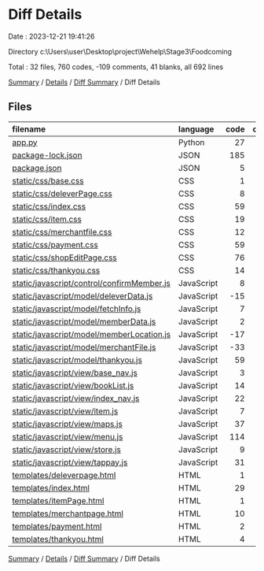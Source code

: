 # Diff Details

Date : 2023-12-21 19:41:26

Directory c:\\Users\\user\\Desktop\\project\\Wehelp\\Stage3\\Foodcoming

Total : 32 files,  760 codes, -109 comments, 41 blanks, all 692 lines

[Summary](results.md) / [Details](details.md) / [Diff Summary](diff.md) / Diff Details

## Files
| filename | language | code | comment | blank | total |
| :--- | :--- | ---: | ---: | ---: | ---: |
| [app.py](/app.py) | Python | 27 | 0 | 2 | 29 |
| [package-lock.json](/package-lock.json) | JSON | 185 | 0 | 1 | 186 |
| [package.json](/package.json) | JSON | 5 | 0 | 1 | 6 |
| [static/css/base.css](/static/css/base.css) | CSS | 1 | 0 | 0 | 1 |
| [static/css/deleverPage.css](/static/css/deleverPage.css) | CSS | 8 | 0 | 0 | 8 |
| [static/css/index.css](/static/css/index.css) | CSS | 59 | 0 | 2 | 61 |
| [static/css/item.css](/static/css/item.css) | CSS | 19 | 0 | 0 | 19 |
| [static/css/merchantfile.css](/static/css/merchantfile.css) | CSS | 12 | 1 | 1 | 14 |
| [static/css/payment.css](/static/css/payment.css) | CSS | 59 | 0 | 0 | 59 |
| [static/css/shopEditPage.css](/static/css/shopEditPage.css) | CSS | 76 | 0 | 0 | 76 |
| [static/css/thankyou.css](/static/css/thankyou.css) | CSS | 14 | 0 | 0 | 14 |
| [static/javascript/control/confirmMember.js](/static/javascript/control/confirmMember.js) | JavaScript | 8 | 7 | 4 | 19 |
| [static/javascript/model/deleverData.js](/static/javascript/model/deleverData.js) | JavaScript | -15 | -1 | -1 | -17 |
| [static/javascript/model/fetchInfo.js](/static/javascript/model/fetchInfo.js) | JavaScript | 7 | 0 | 2 | 9 |
| [static/javascript/model/memberData.js](/static/javascript/model/memberData.js) | JavaScript | 2 | 0 | 0 | 2 |
| [static/javascript/model/memberLocation.js](/static/javascript/model/memberLocation.js) | JavaScript | -17 | 6 | 4 | -7 |
| [static/javascript/model/merchantFile.js](/static/javascript/model/merchantFile.js) | JavaScript | -33 | 0 | 2 | -31 |
| [static/javascript/model/thankyou.js](/static/javascript/model/thankyou.js) | JavaScript | 59 | 2 | 9 | 70 |
| [static/javascript/view/base_nav.js](/static/javascript/view/base_nav.js) | JavaScript | 3 | 0 | 0 | 3 |
| [static/javascript/view/bookList.js](/static/javascript/view/bookList.js) | JavaScript | 14 | 0 | 1 | 15 |
| [static/javascript/view/index_nav.js](/static/javascript/view/index_nav.js) | JavaScript | 22 | -5 | 4 | 21 |
| [static/javascript/view/item.js](/static/javascript/view/item.js) | JavaScript | 7 | 0 | 0 | 7 |
| [static/javascript/view/maps.js](/static/javascript/view/maps.js) | JavaScript | 37 | 11 | -1 | 47 |
| [static/javascript/view/menu.js](/static/javascript/view/menu.js) | JavaScript | 114 | -128 | 14 | 0 |
| [static/javascript/view/store.js](/static/javascript/view/store.js) | JavaScript | 9 | 0 | -3 | 6 |
| [static/javascript/view/tappay.js](/static/javascript/view/tappay.js) | JavaScript | 31 | 0 | 2 | 33 |
| [templates/deleverpage.html](/templates/deleverpage.html) | HTML | 1 | 0 | 0 | 1 |
| [templates/index.html](/templates/index.html) | HTML | 29 | -2 | -1 | 26 |
| [templates/itemPage.html](/templates/itemPage.html) | HTML | 1 | 0 | 0 | 1 |
| [templates/merchantpage.html](/templates/merchantpage.html) | HTML | 10 | 0 | -2 | 8 |
| [templates/payment.html](/templates/payment.html) | HTML | 2 | 0 | 0 | 2 |
| [templates/thankyou.html](/templates/thankyou.html) | HTML | 4 | 0 | 0 | 4 |

[Summary](results.md) / [Details](details.md) / [Diff Summary](diff.md) / Diff Details